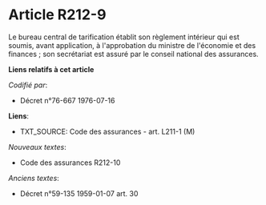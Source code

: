 # Article R212-9

Le bureau central de tarification établit son règlement intérieur qui est soumis, avant application, à l'approbation du
ministre de l'économie et des finances ; son secrétariat est assuré par le conseil national des assurances.

**Liens relatifs à cet article**

_Codifié par_:

  - Décret n°76-667 1976-07-16

**Liens**:

  - TXT_SOURCE: Code des assurances - art. L211-1 (M)

_Nouveaux textes_:

  - Code des assurances R212-10

_Anciens textes_:

  - Décret n°59-135 1959-01-07 art. 30
